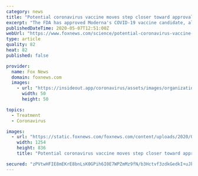 ```yaml
---
category: news
title: "Potential coronavirus vaccine moves step closer toward approval, Moderna says"
excerpt: "The FDA has approved Moderna's COVID-19 vaccine candidate, allowing it to move to Phase II and bringing it one step closer to a potential treatment for the devastating disease."
publishedDateTime: 2020-05-07T12:51:00Z
webUrl: "https://www.foxnews.com/science/potential-coronavirus-vaccine-moves-to-phase-ii-moderna-says"
type: article
quality: 82
heat: 82
published: false

provider:
  name: Fox News
  domain: foxnews.com
  images:
    - url: "https://insideout.app/coronavirus/assets/images/organizations/foxnews.com-50x50.jpg"
      width: 50
      height: 50

topics:
  - Treatment
  - Coronavirus

images:
  - url: "https://static.foxnews.com/foxnews.com/content/uploads/2020/05/iStock-1127763296.jpg"
    width: 1254
    height: 836
    title: "Potential coronavirus vaccine moves step closer toward approval, Moderna says"

secured: "zPVtwHFIE8mEKrE8bnLsK0GPih6I0E7WPZmMz9fN/b3Hctvf3zdkGedkI+uJkK43P5d8r+qJwno/DPQH0oI7rfJOBuKb+ckTgC1SLc/pDmrqQfu/xxbyGVj8QZK070mvPszwCtz8TXP8fmpnH0/nkwMsSUHgmxxvwbkREGZ/lvy6BMKqdfSfMKcDWl9oaIEngzMn2z+IvLlHkp6VZlk8NJg5Uc8Ah0olUuyJB7geZTTifbFZ+NRkbw2RtkSRXqVt5FMC7q6nH4n+ng0E7tn2siINh7pxRU3JZ7KeS+t9uryo6IBErkPmSJqfMCSeiVBf;9GdacnB8h1TYaHqrCRsdtw=="
---
```


